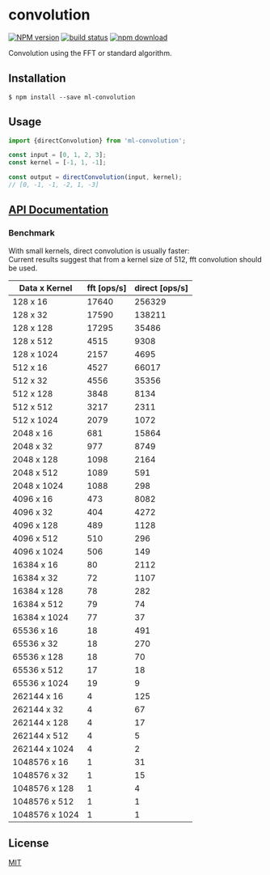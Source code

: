# convolution

  [![NPM version][npm-image]][npm-url]
  [![build status][travis-image]][travis-url]
  [![npm download][download-image]][download-url]

Convolution using the FFT or standard algorithm.

## Installation

`$ npm install --save ml-convolution`

## Usage

```js
import {directConvolution} from 'ml-convolution';

const input = [0, 1, 2, 3];
const kernel = [-1, 1, -1];

const output = directConvolution(input, kernel);
// [0, -1, -1, -2, 1, -3]
```

## [API Documentation](https://mljs.github.io/convolution/)

### Benchmark

With small kernels, direct convolution is usually faster:  
Current results suggest that from a kernel size of 512, fft convolution should be used.

| Data x Kernel | fft [ops/s] | direct [ops/s] |
| ------------- | --- | ------ |
| 128 x 16 | 17640 | 256329 |
| 128 x 32 | 17590 | 138211 |
| 128 x 128 | 17295 | 35486 |
| 128 x 512 | 4515 | 9308 |
| 128 x 1024 | 2157 | 4695 |
| 512 x 16 | 4527 | 66017 |
| 512 x 32 | 4556 | 35356 |
| 512 x 128 | 3848 | 8134 |
| 512 x 512 | 3217 | 2311 |
| 512 x 1024 | 2079 | 1072 |
| 2048 x 16 | 681 | 15864 |
| 2048 x 32 | 977 | 8749 |
| 2048 x 128 | 1098 | 2164 |
| 2048 x 512 | 1089 | 591 |
| 2048 x 1024 | 1088 | 298 |
| 4096 x 16 | 473 | 8082 |
| 4096 x 32 | 404 | 4272 |
| 4096 x 128 | 489 | 1128 |
| 4096 x 512 | 510 | 296 |
| 4096 x 1024 | 506 | 149 |
| 16384 x 16 | 80 | 2112 |
| 16384 x 32 | 72 | 1107 |
| 16384 x 128 | 78 | 282 |
| 16384 x 512 | 79 | 74 |
| 16384 x 1024 | 77 | 37 |
| 65536 x 16 | 18 | 491 |
| 65536 x 32 | 18 | 270 |
| 65536 x 128 | 18 | 70 |
| 65536 x 512 | 17 | 18 |
| 65536 x 1024 | 19 | 9 |
| 262144 x 16 | 4 | 125 |
| 262144 x 32 | 4 | 67 |
| 262144 x 128 | 4 | 17 |
| 262144 x 512 | 4 | 5 |
| 262144 x 1024 | 4 | 2 |
| 1048576 x 16 | 1 | 31 |
| 1048576 x 32 | 1 | 15 |
| 1048576 x 128 | 1 | 4 |
| 1048576 x 512 | 1 | 1 |
| 1048576 x 1024 | 1 | 1 |

## License

  [MIT](./LICENSE)

[npm-image]: https://img.shields.io/npm/v/ml-convolution.svg?style=flat-square
[npm-url]: https://npmjs.org/package/ml-convolution
[travis-image]: https://img.shields.io/travis/mljs/convolution/master.svg?style=flat-square
[travis-url]: https://travis-ci.org/mljs/convolution
[download-image]: https://img.shields.io/npm/dm/ml-convolution.svg?style=flat-square
[download-url]: https://npmjs.org/package/ml-convolution
